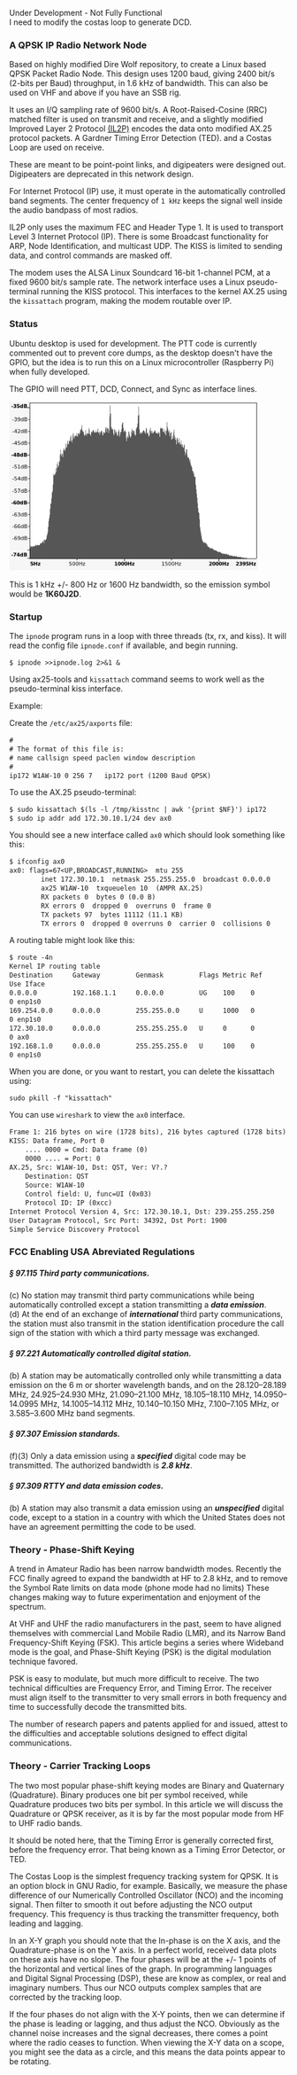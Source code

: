 Under Development - Not Fully Functional   
I need to modify the costas loop to generate DCD.   

### A QPSK IP Radio Network Node
Based on highly modified Dire Wolf repository, to create a Linux based QPSK Packet Radio Node. This design uses 1200 baud, giving 2400 bit/s (2-bits per Baud) throughput, in 1.6 kHz of bandwidth. This can also be used on VHF and above if you have an SSB rig. 

It uses an I/Q sampling rate of 9600 bit/s. A Root-Raised-Cosine (RRC) matched filter is used on transmit and receive, and a slightly modified Improved Layer 2 Protocol [(IL2P)](docs/il2p-readme.md) encodes the data onto modified AX.25 protocol packets. A Gardner Timing Error Detection (TED). and a Costas Loop are used on receive.  

These are meant to be point-point links, and digipeaters were designed out. Digipeaters are deprecated in this network design.  

For Internet Protocol (IP) use, it must operate in the automatically controlled band segments. The center frequency of ```1 kHz``` keeps the signal well inside the audio bandpass of most radios.   

IL2P only uses the maximum FEC and Header Type 1. It is used to transport Level 3 Internet Protocol (IP). There is some Broadcast functionality for ARP, Node Identification, and multicast UDP. The KISS is limited to sending data, and control commands are masked off.   

The modem uses the ALSA Linux Soundcard 16-bit 1-channel PCM, at a fixed 9600 bit/s sample rate. The network interface uses a Linux pseudo-terminal running the KISS protocol. This interfaces to the kernel AX.25 using the ```kissattach``` program, making the modem routable over IP.   
### Status
Ubuntu desktop is used for development. The PTT code is currently commented out to prevent core dumps, as the desktop doesn't have the GPIO, but the idea is to run this on a Linux microcontroller (Raspberry Pi) when fully developed.   

The GPIO will need PTT, DCD, Connect, and Sync as interface lines.   

<img src="docs/qpsk.png" width="450">

This is 1 kHz +/- 800 Hz or 1600 Hz bandwidth, so the emission symbol would be **1K60J2D**.
### Startup
The ```ipnode``` program runs in a loop with three threads (tx, rx, and kiss). It will read the config file ```ipnode.conf``` if available, and begin running.
```
$ ipnode >>ipnode.log 2>&1 &
```
Using ax25-tools and ```kissattach``` command seems to work well as the pseudo-terminal kiss interface.

Example:

Create the ```/etc/ax25/axports``` file:
```
#
# The format of this file is:
# name callsign speed paclen window description
#
ip172 W1AW-10 0	256 7	ip172 port (1200 Baud QPSK)
```
To use the AX.25 pseudo-terminal:
```
$ sudo kissattach $(ls -l /tmp/kisstnc | awk '{print $NF}') ip172
$ sudo ip addr add 172.30.10.1/24 dev ax0
```
You should see a new interface called ```ax0``` which should look something like this:
```
$ ifconfig ax0
ax0: flags=67<UP,BROADCAST,RUNNING>  mtu 255
        inet 172.30.10.1  netmask 255.255.255.0  broadcast 0.0.0.0
        ax25 W1AW-10  txqueuelen 10  (AMPR AX.25)
        RX packets 0  bytes 0 (0.0 B)
        RX errors 0  dropped 0  overruns 0  frame 0
        TX packets 97  bytes 11112 (11.1 KB)
        TX errors 0  dropped 0 overruns 0  carrier 0  collisions 0
```
A routing table might look like this:
```
$ route -4n
Kernel IP routing table
Destination     Gateway         Genmask         Flags Metric Ref    Use Iface
0.0.0.0         192.168.1.1     0.0.0.0         UG    100    0        0 enp1s0
169.254.0.0     0.0.0.0         255.255.0.0     U     1000   0        0 enp1s0
172.30.10.0     0.0.0.0         255.255.255.0   U     0      0        0 ax0
192.168.1.0     0.0.0.0         255.255.255.0   U     100    0        0 enp1s0
```
When you are done, or you want to restart, you can delete the kissattach using:
```
sudo pkill -f "kissattach"
```
You can use ```wireshark``` to view the ```ax0``` interface.
```
Frame 1: 216 bytes on wire (1728 bits), 216 bytes captured (1728 bits)
KISS: Data frame, Port 0
    .... 0000 = Cmd: Data frame (0)
    0000 .... = Port: 0
AX.25, Src: W1AW-10, Dst: QST, Ver: V?.?
    Destination: QST
    Source: W1AW-10
    Control field: U, func=UI (0x03)
    Protocol ID: IP (0xcc)
Internet Protocol Version 4, Src: 172.30.10.1, Dst: 239.255.255.250
User Datagram Protocol, Src Port: 34392, Dst Port: 1900
Simple Service Discovery Protocol
```
### FCC Enabling USA Abreviated Regulations
##### § 97.115 Third party communications.
(c) No station may transmit third party communications while being automatically controlled except a station transmitting a ***data emission***.   
(d) At the end of an exchange of ***international*** third party communications, the station must also transmit in the station identification procedure the call sign of the station with which a third party message was exchanged.   
##### § 97.221 Automatically controlled digital station.   
(b) A station may be automatically controlled only while transmitting a data emission on the 6 m or shorter wavelength bands, and on the 28.120–28.189 MHz, 24.925–24.930 MHz, 21.090–21.100 MHz, 18.105–18.110 MHz, 14.0950–14.0995 MHz, 14.1005–14.112 MHz, 10.140–10.150 MHz, 7.100–7.105 MHz, or 3.585–3.600 MHz band segments.  
##### § 97.307 Emission standards.
(f)(3) Only a data emission using a ***specified*** digital code may be transmitted. The authorized bandwidth is ***2.8 kHz***.  
##### § 97.309 RTTY and data emission codes.
(b) A station may also transmit a data emission using an ***unspecified*** digital code, except to a station in a country with which the United States does not have an agreement permitting the code to be used.   
### Theory - Phase-Shift Keying
A trend in Amateur Radio has been narrow bandwidth modes. Recently the FCC finally agreed to expand the bandwidth at HF to 2.8 kHz, and to remove the Symbol Rate limits on data mode (phone mode had no limits) These changes making way to future experimentation and enjoyment of the spectrum.  

At VHF and UHF the radio manufacturers in the past, seem to have aligned themselves with commercial Land Mobile Radio (LMR), and its Narrow Band Frequency-Shift Keying (FSK). This article begins a series where Wideband mode is the goal, and Phase-Shift Keying (PSK) is the digital modulation technique favored.  

PSK is easy to modulate, but much more difficult to receive. The two technical difficulties are Frequency Error, and Timing Error. The receiver must align itself to the transmitter to very small errors in both frequency and time to successfully decode the transmitted bits.  

The number of research papers and patents applied for and issued, attest to the difficulties and acceptable solutions designed to effect digital communications.
### Theory - Carrier Tracking Loops
The two most popular phase-shift keying modes are Binary and Quaternary (Quadrature). Binary produces one bit per symbol received, while Quadrature produces two bits per symbol. In this article we will discuss the Quadrature or QPSK receiver, as it is by far the most popular mode from HF to UHF radio bands.  

It should be noted here, that the Timing Error is generally corrected first, before the frequency error. That being known as a Timing Error Detector, or TED.  

The Costas Loop is the simplest frequency tracking system for QPSK. It is an option block in GNU Radio, for example. Basically, we measure the phase difference of our Numerically Controlled Oscillator (NCO) and the incoming signal. Then filter to smooth it out before adjusting the NCO output frequency. This frequency is thus tracking the transmitter frequency, both leading and lagging.  

In an X-Y graph you should note that the In-phase is on the X axis, and the Quadrature-phase is on the Y axis. In a perfect world, received data plots on these axis have no slope.
The four phases will be at the +/- 1 points of the horizontal and vertical lines of the graph. In programming languages and Digital Signal Processing (DSP), these are know as complex, or real and imaginary numbers. Thus our NCO outputs complex samples that are corrected by the tracking loop.  

If the four phases do not align with the X-Y points, then we can determine if the phase is leading or lagging, and thus adjust the NCO. Obviously as the channel noise increases and the signal decreases, there comes a point where the radio ceases to function. When viewing the X-Y data on a scope, you might see the data as a circle, and this means the data points appear to be rotating.  
